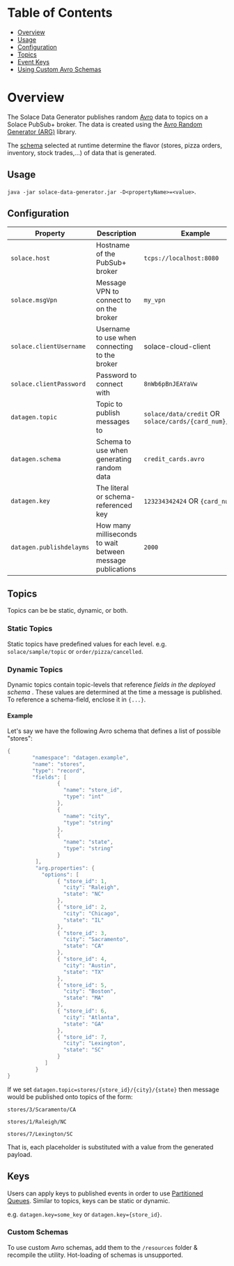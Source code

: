 # Table of Contents

- [Overview](#overview)
- [Usage](#usage)
- [Configuration](#configuration)
- [Topics](#topics)
- [Event Keys](#keys)
- [Using Custom Avro Schemas](#custom-schemas)

# Overview

The Solace Data Generator publishes random [Avro](https://avro.apache.org/) data to topics on a Solace PubSub+ broker. The data is created using the [Avro Random Generator (ARG)](https://github.com/confluentinc/avro-random-generator) library.

The [schema](#custom-schemas) selected at runtime determine the flavor (stores, pizza orders, inventory, stock trades,...) of data that is generated.

## Usage

`java -jar solace-data-generator.jar -D<propertyName>=<value>`.

## Configuration
 
|Property | Description | Example
|--|--|--|
|`solace.host` |Hostname of the PubSub+ broker|`tcps://localhost:8080`
|`solace.msgVpn`|Message VPN to connect to on the broker| `my_vpn`
|`solace.clientUsername`|Username to use when connecting to the broker| solace-cloud-client
|`solace.clientPassword`|Password to connect with| `8nWb6pBnJEAYaVw`
|`datagen.topic`|Topic to publish messages to| `solace/data/credit` OR `solace/cards/{card_num}/{cvv}`
|`datagen.schema`|Schema to use when generating random data| `credit_cards.avro`
|`datagen.key`|The literal or schema-referenced key|`123234342424` OR `{card_num}`
|`datagen.publishdelayms`|How many milliseconds to wait between message publications| `2000`


## Topics
Topics can be be static, dynamic, or both.

### Static Topics
Static topics have predefined values for each level. e.g. `solace/sample/topic` or `order/pizza/cancelled`.

### Dynamic Topics
Dynamic topics contain topic-levels that reference _fields in the deployed schema_ . These values are determined at the time a message is published. To reference a schema-field, enclose it in `{...}`.

#### Example
Let's say we have the following Avro schema that defines a list of possible "stores":

```java
{
        "namespace": "datagen.example",
        "name": "stores",
        "type": "record",
        "fields": [
                {
                  "name": "store_id",
                  "type": "int"
                },
                {
                  "name": "city",
                  "type": "string"
                },
                {
                  "name": "state",
                  "type": "string"
                }
         ],
         "arg.properties": {
           "options": [
                { "store_id": 1,
                  "city": "Raleigh",
                  "state": "NC"
                },
                { "store_id": 2,
                  "city": "Chicago",
                  "state": "IL"
                },
                { "store_id": 3,
                  "city": "Sacramento",
                  "state": "CA"
                },
                { "store_id": 4,
                  "city": "Austin",
                  "state": "TX"
                },
                { "store_id": 5,
                  "city": "Boston",
                  "state": "MA"
                },
                { "store_id": 6,
                  "city": "Atlanta",
                  "state": "GA"
                },
                { "store_id": 7,
                  "city": "Lexington",
                  "state": "SC"
                }
            ]
         }
}
```

If we set `datagen.topic=stores/{store_id}/{city}/{state}` then message would be published onto topics of the form:

`stores/3/Scaramento/CA`

`stores/1/Raleigh/NC`

`stores/7/Lexington/SC`

That is, each placeholder is substituted with a value from the generated payload.


## Keys
Users can apply keys to published events in order to use [Partitioned Queues](https://docs.solace.com/Messaging/Guaranteed-Msg/Partitioned-Queue-Messaging.htm). Similar to topics, keys can be static or dynamic.

e.g. `datagen.key=some_key` or `datagen.key={store_id}`.

### Custom Schemas
To use custom Avro schemas, add them to the `/resources` folder & recompile the utility. Hot-loading of schemas is unsupported.
